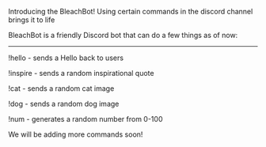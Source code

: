 Introducing the BleachBot!
Using certain commands in the discord channel brings it to life

BleachBot is a friendly Discord bot that can do a few things as of now:

-------------------------------------------------

!hello - sends a Hello back to users

!inspire - sends a random inspirational quote

!cat - sends a random cat image

!dog - sends a random dog image

!num - generates a random number from 0-100

We will be adding more commands soon!

